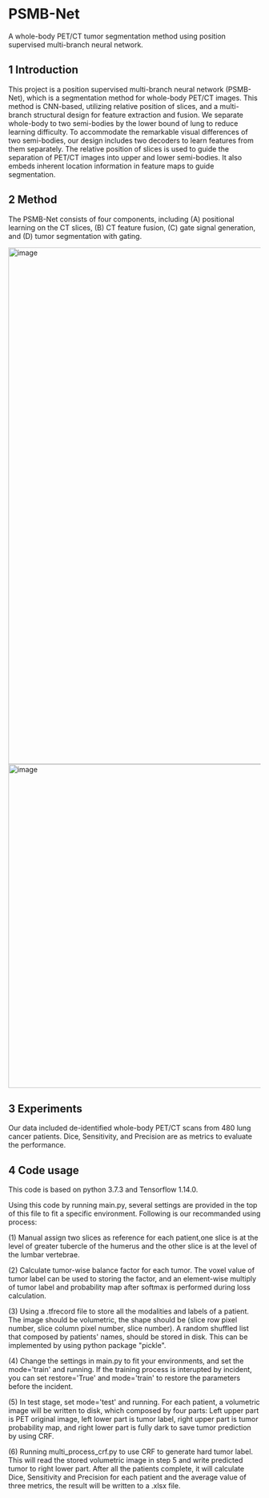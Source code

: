 # PSMB-Net
A whole-body PET/CT tumor segmentation method using position supervised multi-branch neural network.

## 1 Introduction
This project is a position supervised multi-branch neural network (PSMB-Net), which is a segmentation method for whole-body PET/CT images. This method is CNN-based, utilizing relative position of slices, and a multi-branch structural design for feature extraction and fusion. We separate whole-body to two semi-bodies by the lower bound of lung to reduce learning difficulty. To accommodate the remarkable visual differences of two semi-bodies, our design includes two decoders to learn features from them separately. The relative position of slices is used to guide the separation of PET/CT images into upper and lower semi-bodies. It also embeds inherent location information in feature maps to guide segmentation.

## 2 Method
The PSMB-Net consists of four components, including (A) positional learning on the CT slices, (B) CT feature fusion, (C) gate signal generation, and (D) tumor segmentation with gating.

<img width="1031" alt="image" src="https://user-images.githubusercontent.com/71493468/113496441-29f5b400-952c-11eb-9ff5-30eb021f64da.png">
<img width="646" alt="image" src="https://user-images.githubusercontent.com/71493468/113496751-4b0bd400-952f-11eb-94db-84e7ac796d0e.png">

## 3 Experiments
Our data included de-identified whole-body PET/CT scans from 480 lung cancer patients. Dice, Sensitivity, and Precision are as metrics to evaluate the performance. 

## 4 Code usage
This code is based on python 3.7.3 and Tensorflow 1.14.0.

Using this code by running main.py, several settings are provided in the top of this file to fit a specific environment. Following is our recommanded using process:

(1) Manual assign two slices as reference for each patient,one slice is at the level of greater tubercle of the humerus and the other slice is at the level of the lumbar vertebrae.

(2) Calculate tumor-wise balance factor for each tumor. The voxel value of tumor label can be used to storing the factor, and an element-wise multiply of tumor label and probability map after softmax is performed during loss calculation.

(3) Using a .tfrecord file to store all the modalities and labels of a patient. The image should be volumetric, the shape should be (slice row pixel number, slice column pixel number, slice number). A random shuffled list that composed by patients' names, should be stored in disk. This can be implemented by using python package "pickle".

(4) Change the settings in main.py to fit your environments, and set the mode='train' and running. If the training process is interupted by incident, you can set restore='True' and mode='train' to restore the parameters before the incident.

(5) In test stage, set mode='test' and running. For each patient, a volumetric image will be written to disk, which composed by four parts: Left upper part is PET original image, left lower part is tumor label, right upper part is tumor probability map, and right lower part is fully dark to save tumor prediction by using CRF.

(6) Running multi_process_crf.py to use CRF to generate hard tumor label. This will read the stored volumetric image in step 5 and write predicted tumor to right lower part. After all the patients complete, it will calculate Dice, Sensitivity and Precision for each patient and the average value of three metrics, the result will be written to a .xlsx file.

